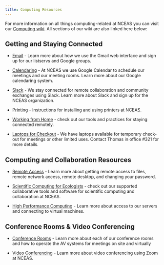 ```yaml
---
title: Computing Resources
---
```


For more information on all things computing-related at NCEAS you can visit our [Computing wiki](https://pages.github.nceas.ucsb.edu/NCEAS/Computing/). All sections of our wiki are also linked here below:

## Getting and Staying Connected

-   [Email](https://pages.github.nceas.ucsb.edu/NCEAS/Computing/email.html) - Learn more about how we use the Gmail web interface and sign up for our listservs and Google groups.

-   [Calendaring](https://pages.github.nceas.ucsb.edu/NCEAS/Computing/calendaring.html) - At NCEAS we use Google Calendar to schedule our meetings and our meeting rooms. Learn more about our Google calendaring system.

-   [Slack](https://pages.github.nceas.ucsb.edu/NCEAS/Computing/chat_room_setup.html) - We stay connected for remote collaboration and community exchanges using Slack. Learn more about Slack and sign up for the NCEAS organization.

-   [Printing](https://pages.github.nceas.ucsb.edu/NCEAS/Computing/installing_printer_drivers.html) - Instructions for installing and using printers at NCEAS.

-   [Working from Home](https://pages.github.nceas.ucsb.edu/NCEAS/Computing/working_from_home.html) - check out our tools and practices for staying connected remotely.

-   [Laptops for Checkout](https://pages.github.nceas.ucsb.edu/NCEAS/Computing/laptops_for_checkout.html) - We have laptops available for temporary check-out for meetings or other limited uses. Contact Thomas in office #321 for more details.

## Computing and Collaboration Resources

-   [Remote Access](https://pages.github.nceas.ucsb.edu/NCEAS/Computing/remote_access.html) - Learn more about getting remote access to files, remote network access, remote desktop, and changing your password.

-   [Scientific Computing for Ecologists](https://pages.github.nceas.ucsb.edu/NCEAS/Computing/scientific_computing_for_ecologists.html) - check out our supported collaborative tools and software for scientific computing and collaboration at NCEAS.

-   [High Performance Computing](https://pages.github.nceas.ucsb.edu/NCEAS/Computing/high_performance_computing.html) - Learn more about access to our servers and connecting to virtual machines.

## Conference Rooms & Video Conferencing

-   [Conference Rooms](https://pages.github.nceas.ucsb.edu/NCEAS/Computing/conference_rooms.html) - Learn more about each of our conference rooms and how to operate the AV systems for meetings on site and virtually

-   [Video Conferencing](https://goo.gl/S5Th7W) - Learn more about video conferencing using Zoom at NCEAS.
